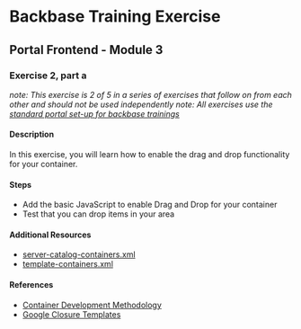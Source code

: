 # Backbase Training Exercise

## Portal Frontend - Module 3

### Exercise 2, part a

_note: This exercise is 2 of 5 in a series of exercises that follow on from each other and should not be used independently_
_note: All exercises use the [standard portal set-up for backbase trainings](https://my.backbase.com/resources/how-to-guides/getting-your-first-launchpad-based-portal-set-up/)_

#### Description

In this exercise, you will learn how to enable the drag and drop functionality for your container.

#### Steps

 - Add the basic JavaScript to enable Drag and Drop for your container
 - Test that you can drop items in your area

#### Additional Resources

 - [server-catalog-containers.xml](../../../../../config-info/import/server-catalog-containers.xml#L31-L58)
 - [template-containers.xml](../../../../../config-info/import/template-containers.xml#L22-L40)

#### References

 - [Container Development Methodology](https://my.backbase.com/resources/documentation/portal/5.5.1.0/devd_comp_cont.html)
 - [Google Closure Templates](https://my.backbase.com/resources/documentation/portal/5.5.1.0/devd_comp_cont_soyt.html)
